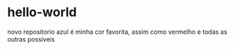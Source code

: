 # hello-world
novo repositorio
azul é minha cor favorita, assim como vermelho e todas as outras possíveis
